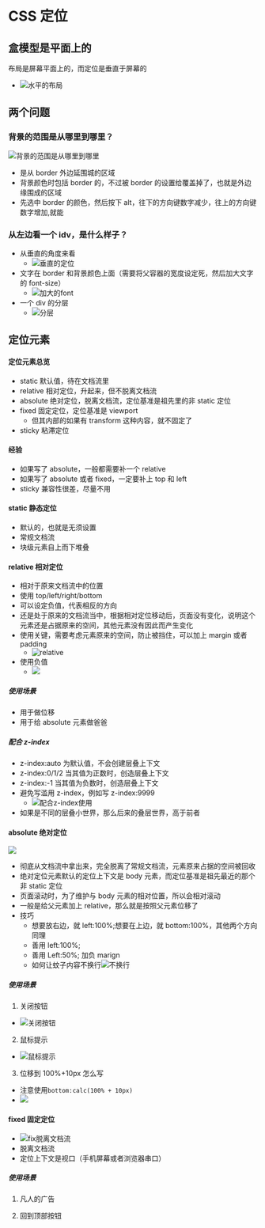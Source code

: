 # CSS 定位

## 盒模型是平面上的

布局是屏幕平面上的，而定位是垂直于屏幕的

- ![水平的布局](imgs/盒模型布局.png)

## 两个问题

### 背景的范围是从哪里到哪里？

![背景的范围是从哪里到哪里](imgs/背景的范围是从哪里到哪里.png)

- 是从 border 外边延围城的区域
- 背景颜色时包括 border 的，不过被 border 的设置给覆盖掉了，也就是外边缘围成的区域
- 先选中 border 的颜色，然后按下 alt，往下的方向键数字减少，往上的方向键数字增加,就能

### 从左边看一个 idv，是什么样子？

- 从垂直的角度来看
  - ![垂直的定位](imgs/定位.png)
- 文字在 border 和背景颜色上面（需要将父容器的宽度设定死，然后加大文字的 font-size）
  - ![加大的font](imgs/加大的font-size.png)
- 一个 div 的分层
  - ![分层](imgs/分层.png)

## 定位元素

#### 定位元素总览

- static 默认值，待在文档流里
- relative 相对定位，升起来，但不脱离文档流
- absolute 绝对定位，脱离文档流，定位基准是祖先里的非 static 定位
- fixed 固定定位，定位基准是 viewport
  - 但其内部的如果有 transform 这种内容，就不固定了
- sticky 粘滞定位

#### 经验

- 如果写了 absolute，一般都需要补一个 relative
- 如果写了 absolute 或者 fixed，一定要补上 top 和 left
- sticky 兼容性很差，尽量不用

#### static 静态定位

- 默认的，也就是无须设置
- 常规文档流
- 块级元素自上而下堆叠

#### relative 相对定位

- 相对于原来文档流中的位置
- 使用 top/left/right/bottom
- 可以设定负值，代表相反的方向
- 还是处于原来的文档流当中，根据相对定位移动后，页面没有变化，说明这个元素还是占据原来的空间，其他元素没有因此而产生变化
- 使用关键，需要考虑元素原来的空间，防止被挡住，可以加上 margin 或者 padding
  - ![relative](imgs/relative.png)
- 使用负值
  - ![](imgs/使用负值.png)

##### 使用场景

- 用于做位移
- 用于给 absolute 元素做爸爸

##### 配合 z-index

- z-index:auto 为默认值，不会创建层叠上下文
- z-index:0/1/2 当其值为正数时，创造层叠上下文
- z-index:-1 当其值为负数时，创造层叠上下文
- 避免写滥用 z-index，例如写 z-index:9999
  - ![配合z-index使用](imgs/配合z-index.png)
- 如果是不同的层叠小世界，那么后来的叠层世界，高于前者

#### absolute 绝对定位

![](imgs/脱离文档流.png)

- 彻底从文档流中拿出来，完全脱离了常规文档流，元素原来占据的空间被回收
- 绝对定位元素默认的定位上下文是 body 元素，而定位基准是祖先最近的那个非 static 定位
- 页面滚动时，为了维护与 body 元素的相对位置，所以会相对滚动
- 一般是给父元素加上 relative，那么就是按照父元素位移了
- 技巧
  - 想要放右边，就 left:100%;想要在上边，就 bottom:100%，其他两个方向同理
  - 善用 left:100%;
  - 善用 Left:50%; 加负 marign
  - 如何让蚊子内容不换行![不换行](imgs/不换行.png)

##### 使用场景

1. 关闭按钮

- ![关闭按钮](imgs/关闭按钮.png)

2. 鼠标提示

- ![鼠标提示](imgs/鼠标提示.png)

3. 位移到 100%+10px 怎么写

- 注意使用`bottom:calc(100% + 10px)`
- ![](imgs/位移多.png)

#### fixed 固定定位

- ![fix脱离文档流](imgs/fix脱离文档流.png)
- 脱离文档流
- 定位上下文是视口（手机屏幕或者浏览器串口）

##### 使用场景

1. 凡人的广告

2. 回到顶部按钮
